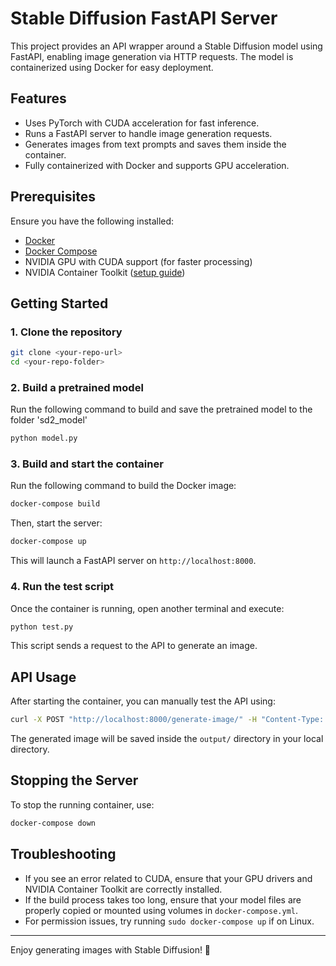 # Stable Diffusion FastAPI Server

This project provides an API wrapper around a Stable Diffusion model using FastAPI, enabling image generation via HTTP requests. The model is containerized using Docker for easy deployment.

## Features
- Uses PyTorch with CUDA acceleration for fast inference.
- Runs a FastAPI server to handle image generation requests.
- Generates images from text prompts and saves them inside the container.
- Fully containerized with Docker and supports GPU acceleration.

## Prerequisites
Ensure you have the following installed:
- [Docker](https://docs.docker.com/get-docker/)
- [Docker Compose](https://docs.docker.com/compose/install/)
- NVIDIA GPU with CUDA support (for faster processing)
- NVIDIA Container Toolkit ([setup guide](https://docs.nvidia.com/datacenter/cloud-native/container-toolkit/install-guide.html))

## Getting Started
### 1. Clone the repository
```sh
git clone <your-repo-url>
cd <your-repo-folder>
```

### 2. Build a pretrained model
Run the following command to build and save the pretrained model to the folder 'sd2_model'
```sh
python model.py
```

### 3. Build and start the container
Run the following command to build the Docker image:
```sh
docker-compose build
```
Then, start the server:
```sh
docker-compose up
```
This will launch a FastAPI server on `http://localhost:8000`.

### 4. Run the test script
Once the container is running, open another terminal and execute:
```sh
python test.py
```
This script sends a request to the API to generate an image.

## API Usage
After starting the container, you can manually test the API using:
```sh
curl -X POST "http://localhost:8000/generate-image/" -H "Content-Type: application/json" -d '{"prompt": "A fantasy landscape at sunset"}'
```
The generated image will be saved inside the `output/` directory in your local directory.


## Stopping the Server
To stop the running container, use:
```sh
docker-compose down
```

## Troubleshooting
- If you see an error related to CUDA, ensure that your GPU drivers and NVIDIA Container Toolkit are correctly installed.
- If the build process takes too long, ensure that your model files are properly copied or mounted using volumes in `docker-compose.yml`.
- For permission issues, try running `sudo docker-compose up` if on Linux.

---

Enjoy generating images with Stable Diffusion! 🚀


